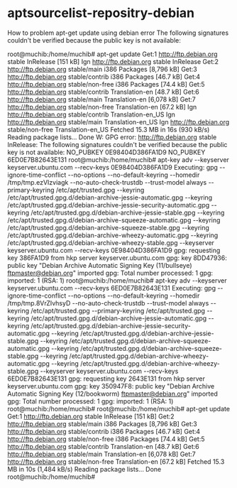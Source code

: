 # aptsourcelist-repositry-debian
How to problem apt-get update using debian error The following signatures couldn't be verified because the public key is not available:

root@muchib:/home/muchib# apt-get update
Get:1 http://ftp.debian.org stable InRelease [151 kB]
Ign http://ftp.debian.org stable InRelease
Get:2 http://ftp.debian.org stable/main i386 Packages [8,796 kB]
Get:3 http://ftp.debian.org stable/contrib i386 Packages [46.7 kB]
Get:4 http://ftp.debian.org stable/non-free i386 Packages [74.4 kB]
Get:5 http://ftp.debian.org stable/contrib Translation-en [48.7 kB]
Get:6 http://ftp.debian.org stable/main Translation-en [6,078 kB]
Get:7 http://ftp.debian.org stable/non-free Translation-en [67.2 kB]
Ign http://ftp.debian.org stable/contrib Translation-en_US
Ign http://ftp.debian.org stable/main Translation-en_US
Ign http://ftp.debian.org stable/non-free Translation-en_US
Fetched 15.3 MB in 16s (930 kB/s)
Reading package lists... Done
W: GPG error: http://ftp.debian.org stable InRelease: The following signatures couldn't be verified because the public key is not available: NO_PUBKEY 0E98404D386FA1D9 NO_PUBKEY 6ED0E7B82643E131
root@muchib:/home/muchib# apt-key adv --keyserver keyserver.ubuntu.com --recv-keys 0E98404D386FA1D9
Executing: gpg --ignore-time-conflict --no-options --no-default-keyring --homedir /tmp/tmp.ezVIzviagk --no-auto-check-trustdb --trust-model always --primary-keyring /etc/apt/trusted.gpg --keyring /etc/apt/trusted.gpg.d/debian-archive-jessie-automatic.gpg --keyring /etc/apt/trusted.gpg.d/debian-archive-jessie-security-automatic.gpg --keyring /etc/apt/trusted.gpg.d/debian-archive-jessie-stable.gpg --keyring /etc/apt/trusted.gpg.d/debian-archive-squeeze-automatic.gpg --keyring /etc/apt/trusted.gpg.d/debian-archive-squeeze-stable.gpg --keyring /etc/apt/trusted.gpg.d/debian-archive-wheezy-automatic.gpg --keyring /etc/apt/trusted.gpg.d/debian-archive-wheezy-stable.gpg --keyserver keyserver.ubuntu.com --recv-keys 0E98404D386FA1D9
gpg: requesting key 386FA1D9 from hkp server keyserver.ubuntu.com
gpg: key 8DD47936: public key "Debian Archive Automatic Signing Key (11/bullseye) <ftpmaster@debian.org>" imported
gpg: Total number processed: 1
gpg:               imported: 1  (RSA: 1)
root@muchib:/home/muchib# apt-key adv --keyserver keyserver.ubuntu.com --recv-keys 6ED0E7B82643E131
Executing: gpg --ignore-time-conflict --no-options --no-default-keyring --homedir /tmp/tmp.8VrZIvhsyD --no-auto-check-trustdb --trust-model always --keyring /etc/apt/trusted.gpg --primary-keyring /etc/apt/trusted.gpg --keyring /etc/apt/trusted.gpg.d/debian-archive-jessie-automatic.gpg --keyring /etc/apt/trusted.gpg.d/debian-archive-jessie-security-automatic.gpg --keyring /etc/apt/trusted.gpg.d/debian-archive-jessie-stable.gpg --keyring /etc/apt/trusted.gpg.d/debian-archive-squeeze-automatic.gpg --keyring /etc/apt/trusted.gpg.d/debian-archive-squeeze-stable.gpg --keyring /etc/apt/trusted.gpg.d/debian-archive-wheezy-automatic.gpg --keyring /etc/apt/trusted.gpg.d/debian-archive-wheezy-stable.gpg --keyserver keyserver.ubuntu.com --recv-keys 6ED0E7B82643E131
gpg: requesting key 2643E131 from hkp server keyserver.ubuntu.com
gpg: key 350947F8: public key "Debian Archive Automatic Signing Key (12/bookworm) <ftpmaster@debian.org>" imported
gpg: Total number processed: 1
gpg:               imported: 1  (RSA: 1)
root@muchib:/home/muchib#
root@muchib:/home/muchib# apt-get update
Get:1 http://ftp.debian.org stable InRelease [151 kB]
Get:2 http://ftp.debian.org stable/main i386 Packages [8,796 kB]
Get:3 http://ftp.debian.org stable/contrib i386 Packages [46.7 kB]
Get:4 http://ftp.debian.org stable/non-free i386 Packages [74.4 kB]
Get:5 http://ftp.debian.org stable/contrib Translation-en [48.7 kB]
Get:6 http://ftp.debian.org stable/main Translation-en [6,078 kB]
Get:7 http://ftp.debian.org stable/non-free Translation-en [67.2 kB]
Fetched 15.3 MB in 10s (1,484 kB/s)
Reading package lists... Done
root@muchib:/home/muchib#
